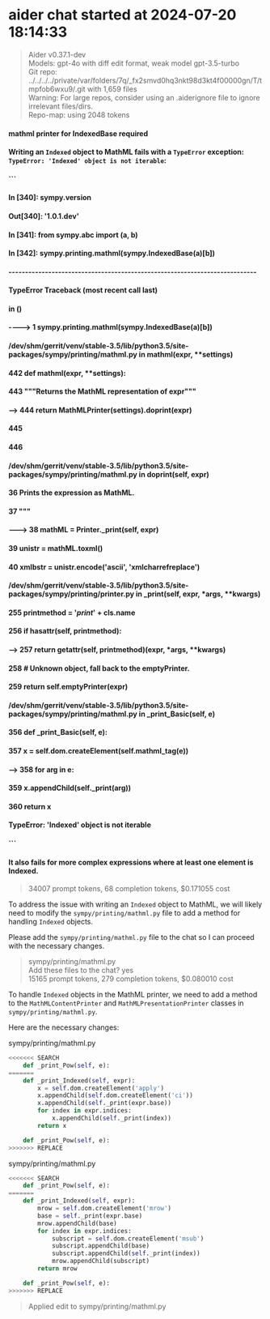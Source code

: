 
# aider chat started at 2024-07-20 18:14:33

> Aider v0.37.1-dev  
> Models: gpt-4o with diff edit format, weak model gpt-3.5-turbo  
> Git repo: ../../../../private/var/folders/7q/_fx2smvd0hq3nkt98d3kt4f00000gn/T/tmpfob6wxu9/.git with 1,659 files  
> Warning: For large repos, consider using an .aiderignore file to ignore irrelevant files/dirs.  
> Repo-map: using 2048 tokens  

#### mathml printer for IndexedBase required  
#### Writing an `Indexed` object to MathML fails with a `TypeError` exception: `TypeError: 'Indexed' object is not iterable`:  
####   
#### ```  
#### In [340]: sympy.__version__  
#### Out[340]: '1.0.1.dev'  
####   
#### In [341]: from sympy.abc import (a, b)  
####   
#### In [342]: sympy.printing.mathml(sympy.IndexedBase(a)[b])  
#### ---------------------------------------------------------------------------  
#### TypeError                                 Traceback (most recent call last)  
#### <ipython-input-342-b32e493b70d3> in <module>()  
#### ----> 1 sympy.printing.mathml(sympy.IndexedBase(a)[b])  
####   
#### /dev/shm/gerrit/venv/stable-3.5/lib/python3.5/site-packages/sympy/printing/mathml.py in mathml(expr, **settings)  
####     442 def mathml(expr, **settings):  
####     443     """Returns the MathML representation of expr"""  
#### --> 444     return MathMLPrinter(settings).doprint(expr)  
####     445   
####     446   
####   
#### /dev/shm/gerrit/venv/stable-3.5/lib/python3.5/site-packages/sympy/printing/mathml.py in doprint(self, expr)  
####      36         Prints the expression as MathML.  
####      37         """  
#### ---> 38         mathML = Printer._print(self, expr)  
####      39         unistr = mathML.toxml()  
####      40         xmlbstr = unistr.encode('ascii', 'xmlcharrefreplace')  
####   
#### /dev/shm/gerrit/venv/stable-3.5/lib/python3.5/site-packages/sympy/printing/printer.py in _print(self, expr, *args, **kwargs)  
####     255                 printmethod = '_print_' + cls.__name__  
####     256                 if hasattr(self, printmethod):  
#### --> 257                     return getattr(self, printmethod)(expr, *args, **kwargs)  
####     258             # Unknown object, fall back to the emptyPrinter.  
####     259             return self.emptyPrinter(expr)  
####   
#### /dev/shm/gerrit/venv/stable-3.5/lib/python3.5/site-packages/sympy/printing/mathml.py in _print_Basic(self, e)  
####     356     def _print_Basic(self, e):  
####     357         x = self.dom.createElement(self.mathml_tag(e))  
#### --> 358         for arg in e:  
####     359             x.appendChild(self._print(arg))  
####     360         return x  
####   
#### TypeError: 'Indexed' object is not iterable  
#### ```  
####   
#### It also fails for more complex expressions where at least one element is Indexed.  
> 34007 prompt tokens, 68 completion tokens, $0.171055 cost  

To address the issue with writing an `Indexed` object to MathML, we will likely need to modify the `sympy/printing/mathml.py` file to add a method for handling `Indexed` objects.

Please add the `sympy/printing/mathml.py` file to the chat so I can proceed with the necessary changes.

> sympy/printing/mathml.py  
> Add these files to the chat? yes  
> 15165 prompt tokens, 279 completion tokens, $0.080010 cost  

To handle `Indexed` objects in the MathML printer, we need to add a method to the `MathMLContentPrinter` and `MathMLPresentationPrinter` classes in `sympy/printing/mathml.py`.

Here are the necessary changes:

sympy/printing/mathml.py
```python
<<<<<<< SEARCH
    def _print_Pow(self, e):
=======
    def _print_Indexed(self, expr):
        x = self.dom.createElement('apply')
        x.appendChild(self.dom.createElement('ci'))
        x.appendChild(self._print(expr.base))
        for index in expr.indices:
            x.appendChild(self._print(index))
        return x

    def _print_Pow(self, e):
>>>>>>> REPLACE
```

sympy/printing/mathml.py
```python
<<<<<<< SEARCH
    def _print_Pow(self, e):
=======
    def _print_Indexed(self, expr):
        mrow = self.dom.createElement('mrow')
        base = self._print(expr.base)
        mrow.appendChild(base)
        for index in expr.indices:
            subscript = self.dom.createElement('msub')
            subscript.appendChild(base)
            subscript.appendChild(self._print(index))
            mrow.appendChild(subscript)
        return mrow

    def _print_Pow(self, e):
>>>>>>> REPLACE
```

> Applied edit to sympy/printing/mathml.py  
